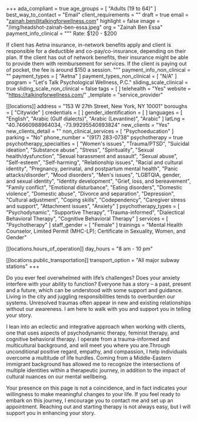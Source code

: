 +++
ada_compliant = true
age_groups = [ "Adults (19 to 64)" ]
best_way_to_contact = "Email"
client_requirements = ""
draft = true
email = "zainah.ben@talkingforwellness.com"
highlight = false
image = "/img/headshot-zainah-ben-essa.jpeg"
org = "Zainah Ben Essa"
payment_info_clinical = """
Rate: $120 - $200

If client has Aetna insurance, in-network benefits apply and client is responsible for a deductible and co-pay/co-insurance, depending on their plan. If the client has out of network benefits, their insurance might be able to provide them with reimbursement for services. If the client is paying out of pocket, the fee is around $150 a session. """
payment_info_non_clinical = ""
payment_types = [ "Aetna" ]
payment_types_non_clinical = [ "N/A" ]
program = "Let's Talk Psychological Wellness, P.C."
sliding_scale_clinical = true
sliding_scale_non_clinical = false
tags = [ ]
telehealth = "Yes"
website = "https://talkingforwellness.com/"
_template = "service_provider"

[[locations]]
address = "153 W 27th Street, New York, NY 10001"
boroughs = [ "Citywide" ]
credentials = [ ]
gender_identification = [ ]
languages = [
  "English",
  "Arabic (Gulf dialects)",
  "Arabic (Levantine)",
  "Arabic"
]
latLng = "40.74660988964034, -73.99295540893824"
new_clients = "Yes"
new_clients_detail = ""
non_clinical_services = [ "Psychoeducation" ]
parking = "No"
phone_number = "(917) 283-0738"
psychotherapy = true
psychotherapy_specialties = [
  "Women's issues",
  "Trauma/PTSD",
  "Suicidal ideation",
  "Substance abuse",
  "Stress",
  "Spirituality",
  "Sexual health/dysfunction",
  "Sexual harassment and assault",
  "Sexual abuse",
  "Self-esteem",
  "Self-harming",
  "Relationship issues",
  "Racial and cultural identity",
  "Pregnancy, perinatal, and postpartum mental health",
  "Panic attacks/disorder",
  "Mood disorders",
  "Men's issues",
  "LGBTQIA, gender, and sexual identity",
  "Identity development",
  "Grief, loss, and bereavement",
  "Family conflict",
  "Emotional disturbance",
  "Eating disorders",
  "Domestic violence",
  "Domestic abuse",
  "Divorce and separation",
  "Depression",
  "Cultural adjustment",
  "Coping skills",
  "Codependency",
  "Caregiver stress and support",
  "Attachment issues",
  "Anxiety"
]
psychotherapy_types = [
  "Psychodynamic",
  "Supportive Therapy",
  "Trauma-informed",
  "Dialectical Behavioral Therapy",
  "Cognitive Behavioral Therapy"
]
services = [ "Psychotherapy" ]
staff_gender = [ "Female" ]
trainings = "Mental Health Counselor, Limited Permit (MHC-LP); Certificate in Sexuality, Women, and Gender"

  [[locations.hours_of_operation]]
  day_hours = "8 am - 10 pm"

  [[locations.public_transportation]]
  transport_option = "All major subway stations"
+++

Do you ever feel overwhelmed with life’s challenges? Does your anxiety interfere with your ability to function? Everyone has a story – a past, present and a future, which can be understood with some support and guidance. Living in the city and juggling responsibilities tends to overburden our systems. Unresolved traumas often appear in new and existing relationships without our awareness. I am here to walk with you and support you in telling your story. 

I lean into an eclectic and integrative approach when working with clients, one that uses aspects of psychodynamic therapy, feminist therapy, and cognitive behavioral therapy. I operate from a trauma-informed and multicultural background, and will meet you where you are.Through unconditional positive regard, empathy, and compassion, I help individuals overcome a multitude of life hurdles. Coming from a Middle-Eastern immigrant background has allowed me to recognize the intersections of multiple identities within a therapeutic journey, in addition to the impact of cultural nuances on our mental wellbeing. 

Your presence on this page is not a coincidence, and in fact indicates your willingness to make meaningful changes to your life. If you feel ready to embark on this journey, I encourage you to contact me and set up an appointment. Reaching out and starting therapy is not always easy, but I will support you in enhancing your story.
